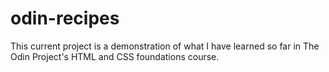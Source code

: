 # odin-recipes
This current project is a demonstration of what I have learned so far in The Odin Project's HTML and CSS foundations course. 
